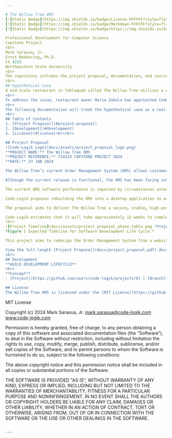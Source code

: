 ```yaml
---

# The Willow Tree OMS
[![Static Badge](https://img.shields.io/badge/License-FFFFFF?style=flat&logoColor=%23FFFFFF&label=MIT&labelColor=%23750014&color=%23111111)](https://github.com/code-logik/the-willow-tree-oms?tab=MIT-1-ov-file#)
[![Static Badge](https://img.shields.io/badge/Markdown-FFFFFF?style=flat&logo=markdown&logoColor=%23FFFFFF&labelColor=%23111111&color=%23499BEA)](https://commonmark.org/)
[![Static Badge](https://img.shields.io/badge/https://img.shields.io/badge/readme%20style-standard-brightgreen.svg?style=flat&label=README&labelColor=%23111111)](https://github.com/RichardLitt/standard-readme)  

Professional Development for Computer Science  
Capstone Project  
<br>
Mark Sarasua, Jr.  
Ernst Bekkering, Ph.D.  
CS 4233  
Northeastern State University  
<br>
The repository includes the project proposal, documentation, and source code.  
<br>
## Hypothetical Case  
A mid-scale restaurant in Tahlequah called The Willow Tree utilizes a website-based Order Management System (OMS) that allows customers to place orders at their table using a kiosk. However, the OMS has been facing intermittent performance and security issues due to the software's website-based deployment. Therefore, the OMS requires an overhaul to improve its performance and better secure data.  
<br>
To address the issue, restaurant owner Maria Zabala has approached Code-Logik, a local software development firm, to discuss a redesign solution.  
<br>
The following documentation will treat the hypothetical case as a real-life business interaction.  
<br>
## Table of Contents  
1. [Project Proposal](#project-proposal)
2. [Development](#development)
3. [License](#license)<br><br>

## Project Proposal  
![Code-Logik Logo](docs/assets/project_proposal_logo.png)
**PROJECT NAME:** The Willow Tree OMS  
**PROJECT REFERENCE:** CS4233 CAPSTONE PROJECT 2024  
**DATE:** 23 JAN 2024  

The Willow Tree’s current Order Management System (OMS) allows customers to place orders at the table via a kiosk.  

Although the current release is functional, the OMS has been facing intermittent performance and security issues due to its software's website-based deployment. A redesign is necessary to improve the performance and better secure data.  

The current OMS software performance is impacted by circumstances extending beyond The Willow Tree’s scope of business; the hosted source code is also vulnerable to random and targeted security threats and requires a redesign to protect the integrity of The Willow Tree’s day-to-day operations.  

Code-Logik proposes rebuilding the OMS into a desktop application to accommodate the highly interactive usage expected in a restaurant setting. Having the OMS deployed as a desktop application will improve stability and overall performance and reduce the possible footholds available to potential security threats.  

The proposal aims to deliver The Willow Tree a secure, stable, high-performance OMS capable of keeping pace with restaurant business demands while providing the customer with the best possible dining experience.  

Code-Logik estimates that it will take approximately 13 weeks to complete the redesign of The Willow Tree OMS.  
<br>
![Project Timeline](docs/assets/project_proposal_phase_table.png "Project Timeline")
*Figure 1 Expected Timeline for Software Development Life Cycle.*  

This project aims to redesign the Order Management System from a website-based into a desktop-based application. The current OMS is functional; however, the customers' dining experience continues to suffer with intermittent performance and security issues. Code-Logik will redesign the OMS into a secure, stable, high-performance application that will undoubtedly provide The Willow Tree’s customers with the best possible dining experience.  

View the full-length [Project Proposal](docs/project_proposal.pdf) document.  
<br>
## Development  
**AGILE DEVELOPMENT LIFECYCLE**  
<br>
**Concept**  
- [Project](https://github.com/users/code-logik/projects/9) | [Branch](https://github.com/code-logik/the-willow-tree-oms/tree/agile/concept-phase/1)<br><br>

## License  
The Willow Tree OMS is licensed under the [MIT License](https://github.com/code-logik/the-willow-tree-oms?tab=MIT-1-ov-file#).<br>
```
MIT License

Copyright (c) 2024 Mark Sarasua, Jr. <mark.sarasua@code-logik.com> www.code-logik.com

Permission is hereby granted, free of charge, to any person obtaining a copy
of this software and associated documentation files (the "Software"), to deal
in the Software without restriction, including without limitation the rights
to use, copy, modify, merge, publish, distribute, sublicense, and/or sell
copies of the Software, and to permit persons to whom the Software is
furnished to do so, subject to the following conditions:

The above copyright notice and this permission notice shall be included in all
copies or substantial portions of the Software.

THE SOFTWARE IS PROVIDED "AS IS", WITHOUT WARRANTY OF ANY KIND, EXPRESS OR
IMPLIED, INCLUDING BUT NOT LIMITED TO THE WARRANTIES OF MERCHANTABILITY,
FITNESS FOR A PARTICULAR PURPOSE AND NONINFRINGEMENT. IN NO EVENT SHALL THE
AUTHORS OR COPYRIGHT HOLDERS BE LIABLE FOR ANY CLAIM, DAMAGES OR OTHER
LIABILITY, WHETHER IN AN ACTION OF CONTRACT, TORT OR OTHERWISE, ARISING FROM,
OUT OF OR IN CONNECTION WITH THE SOFTWARE OR THE USE OR OTHER DEALINGS IN THE
SOFTWARE.
```

---
```


